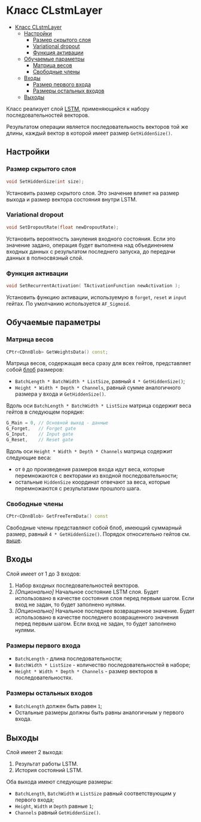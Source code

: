 # Класс CLstmLayer

<!-- TOC -->

- [Класс CLstmLayer](#класс-clstmlayer)
    - [Настройки](#настройки)
        - [Размер скрытого слоя](#размер-скрытого-слоя)
        - [Variational dropout](#variational-dropout)
        - [Функция активации](#функция-активации)
    - [Обучаемые параметры](#обучаемые-параметры)
        - [Матрица весов](#матрица-весов)
        - [Свободные члены](#свободные-члены)
    - [Входы](#входы)
        - [Размер первого входа](#размер-первого-входа)
        - [Размеры остальных входов](#размеры-остальных-входов)
    - [Выходы](#выходы)

<!-- /TOC -->

Класс реализует слой [LSTM](https://en.wikipedia.org/wiki/Long_short-term_memory), применяющийся к набору последовательностей векторов.

Результатом операции является последовательность векторов той же длины, каждый вектор в которой имеет размер `GetHiddenSize()`.

## Настройки

### Размер скрытого слоя

```c++
void SetHiddenSize(int size);
```

Установить размер скрытого слоя. Это значение влияет на размер выхода и размер вектора состояния внутри LSTM.

### Variational dropout

```c++
void SetDropoutRate(float newDropoutRate);
```

Установить вероятность зануления входного состояния. Если это значение задано, операция будет выполнена над объединением входных данных с результатом последнего запуска, до передачи данных в полносвязный слой.

### Функция активации

```c++
void SetRecurrentActivation( TActivationFunction newActivation );
```

Установить функцию активации, используемую в `forget`, `reset` и `input` гейтах. По умолчанию используется `AF_Sigmoid`.

## Обучаемые параметры

### Матрица весов

```c++
CPtr<CDnnBlob> GetWeightsData() const;
```

Матрица весов, содержащая веса сразу для всех гейтов, представляет собой [блоб](DnnBlob.md) размеров:

- `BatchLength * BatchWidth * ListSize`, равный `4 * GetHiddenSize()`;
- `Height * Width * Depth * Channels`, равный сумме аналогичного размера у входа и `GetHiddenSize()`.

Вдоль оси `BatchLength * BatchWidth * ListSize` матрица содержит веса гейтов в следующем порядке:

```c++
G_Main = 0, // Основной выход - данные
G_Forget,   // Forget gate
G_Input,    // Input gate
G_Reset,    // Reset gate
```

Вдоль оси `Height * Width * Depth * Channels` матрица содержит следующие веса:

- от `0` до произведения размеров входа идут веса, которые перемножаются с векторами из входной последовательности;
- остальные `HiddenSize` координат отвечают за веса, которые перемножаются с результатами прошлого шага.

### Свободные члены

```c++
CPtr<CDnnBlob> GetFreeTermData() const
```

Свободные члены представляют собой блоб, имеющий суммарный размер, равный `4 * GetHiddenSize()`. Порядок относительно гейтов см. [выше](#матрица-весов).

## Входы

Слой имеет от 1 до 3 входов:

1. Набор входных последовательностей векторов.
2. *[Опционально]* Начальное состояние LSTM слоя. Будет использовано в качестве состояния слоя перед первым шагом. Если вход не задан, то будет заполнено нулями.
3. *[Опционально]* Начальное последнее возвращенное значение. Будет использовано в качестве последнего возвращенного значения перед первым шагом. Если вход не задан, то будет заполнено нулями.

### Размеры первого входа

- `BatchLength` - длина последовательности;
- `BatchWidth * ListSize` - количество последовательностей в наборе;
- `Height * Width * Depth * Channels` - размер векторов в последовательностях.

### Размеры остальных входов

- `BatchLength` должен быть равен `1`;
- Остальные размеры должны быть равны аналогичным у первого входа.

## Выходы

Слой имеет 2 выхода:

1. Результат работы LSTM.
2. История состояний LSTM.

Оба выхода имеют следующие размеры:

- `BatchLength`, `BatchWidth` и `ListSize` равный соответствующим у первого входа;
- `Height`, `Width` и `Depth` равные `1`;
- `Channels` равный `GetHiddenSize()`.